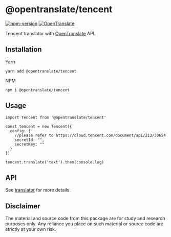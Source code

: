 # @opentranslate/tencent

[![npm-version](https://img.shields.io/npm/v/@opentranslate/tencent.svg)](https://www.npmjs.com/package/@opentranslate/tencent)
[![OpenTranslate](https://img.shields.io/badge/OpenTranslate-Compatible-brightgreen)](https://github.com/OpenTranslate)

Tencent translator with [OpenTranslate](https://github.com/OpenTranslate) API.

## Installation

Yarn

```
yarn add @opentranslate/tencent
```

NPM

```
npm i @opentranslate/tencent
```

## Usage

```
import Tencent from '@opentranslate/tencent'

const tencent = new Tencent({
  config: {
    //please refer to https://cloud.tencent.com/document/api/213/30654
    secretId: "",
    secretKey: ""
  }
})

tencent.translate('text').then(console.log)
```

## API

See [translator](https://github.com/OpenTranslate/OpenTranslate/blob/master/packages/translator/README.md) for more details.

## Disclaimer

The material and source code from this package are for study and research purposes only. Any reliance you place on such material or source code are strictly at your own risk.
